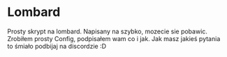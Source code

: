 # Lombard
Prosty skrypt na lombard. Napisany na szybko, mozecie sie pobawic. Zrobiłem prosty Config, podpisałem wam co i jak.  Jak masz jakieś pytania to śmiało podbijaj na discordzie :D
